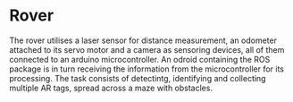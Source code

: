 # Rover
 
The rover utilises a laser sensor for distance measurement, an odometer attached to its servo motor and a camera as sensoring devices, all of them connected to an arduino microcontroller. 
An odroid containing the ROS package is in turn receiving the information from the microcontroller for its processing. 
The task consists of detectintg, identifying and collecting multiple AR tags, spread across a maze with obstacles. 
